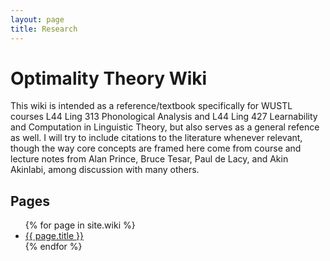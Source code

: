 ```yaml
---
layout: page
title: Research
---
```


# Optimality Theory Wiki

This wiki is intended as a reference/textbook specifically for WUSTL courses L44 Ling 313 Phonological Analysis and L44 Ling 427 Learnability and Computation in Linguistic Theory, but also serves as a general refence as well. I will try to include citations to the literature whenever relevant, though the way core concepts are framed here come from course and lecture notes from Alan Prince, Bruce Tesar, Paul de Lacy, and Akin Akinlabi, among discussion with many others.

## Pages

<ul class="wiki-list">
{% for page in site.wiki %}
<li><a href="{{ page.url }}">{{ page.title }}</a></li>
{% endfor %}
</ul>